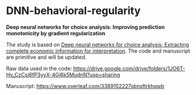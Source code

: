 # DNN-behavioral-regularity
**Deep neural networks for choice analysis: Improving prediction monotonicity by gradient regularization**

The study is based on [Deep neural networks for choice analysis: Extracting complete economic information for interpretation](https://doi.org/10.1016/j.trc.2020.102701). The code and manuscript are primitive and will be updated.

Raw data used in the code: https://drive.google.com/drive/folders/1JO6T-Hv_CzCsi6fP3yyX-4Gj6k5MudnN?usp=sharing

Manuscript: https://www.overleaf.com/3389152227sbnsftrkhqwb
